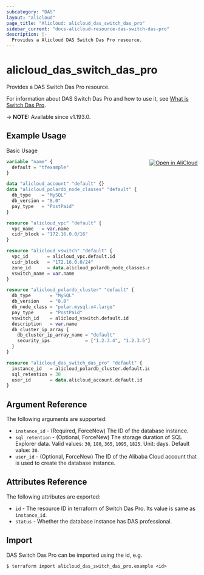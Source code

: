 ```yaml
---
subcategory: "DAS"
layout: "alicloud"
page_title: "Alicloud: alicloud_das_switch_das_pro"
sidebar_current: "docs-alicloud-resource-das-switch-das-pro"
description: |-
  Provides a Alicloud DAS Switch Das Pro resource.
---
```


# alicloud_das_switch_das_pro

Provides a DAS Switch Das Pro resource.

For information about DAS Switch Das Pro and how to use it, see [What is Switch Das Pro](https://www.alibabacloud.com/help/en/database-autonomy-service/latest/enabledaspro).

-> **NOTE:** Available since v1.193.0.

## Example Usage
<div class="oics-button" style="float: right;margin: 0 0 -40px 0;">
  <a href="https://api.aliyun.com/api-tools/terraform?resource=alicloud_das_switch_das_pro&exampleId=d75c4507-3124-fb34-5824-953cd7a41aaea0876805&activeTab=example&spm=docs.r.das_switch_das_pro.0.d75c450731" target="_blank">
    <img alt="Open in AliCloud" src="https://img.alicdn.com/imgextra/i1/O1CN01hjjqXv1uYUlY56FyX_!!6000000006049-55-tps-254-36.svg" style="max-height: 44px; margin: 32px auto; max-width: 100%;">
  </a>
</div>

Basic Usage

```terraform
variable "name" {
  default = "tfexample"
}

data "alicloud_account" "default" {}
data "alicloud_polardb_node_classes" "default" {
  db_type    = "MySQL"
  db_version = "8.0"
  pay_type   = "PostPaid"
}

resource "alicloud_vpc" "default" {
  vpc_name   = var.name
  cidr_block = "172.16.0.0/16"
}

resource "alicloud_vswitch" "default" {
  vpc_id       = alicloud_vpc.default.id
  cidr_block   = "172.16.0.0/24"
  zone_id      = data.alicloud_polardb_node_classes.default.classes[0].zone_id
  vswitch_name = var.name
}

resource "alicloud_polardb_cluster" "default" {
  db_type       = "MySQL"
  db_version    = "8.0"
  db_node_class = "polar.mysql.x4.large"
  pay_type      = "PostPaid"
  vswitch_id    = alicloud_vswitch.default.id
  description   = var.name
  db_cluster_ip_array {
    db_cluster_ip_array_name = "default"
    security_ips             = ["1.2.3.4", "1.2.3.5"]
  }
}

resource "alicloud_das_switch_das_pro" "default" {
  instance_id   = alicloud_polardb_cluster.default.id
  sql_retention = 30
  user_id       = data.alicloud_account.default.id
}
```

## Argument Reference

The following arguments are supported:

* `instance_id` - (Required, ForceNew) The ID of the database instance.
* `sql_retention` - (Optional, ForceNew) The storage duration of SQL Explorer data. Valid values: `30`, `180`, `365`, `1095`, `1825`. Unit: days. Default value: `30`.
* `user_id` - (Optional, ForceNew) The ID of the Alibaba Cloud account that is used to create the database instance.

## Attributes Reference

The following attributes are exported:

* `id` - The resource ID in terraform of Switch Das Pro. Its value is same as `instance_id`.
* `status` - Whether the database instance has DAS professional.

## Import

DAS Switch Das Pro can be imported using the id, e.g.

```shell
$ terraform import alicloud_das_switch_das_pro.example <id>
```
